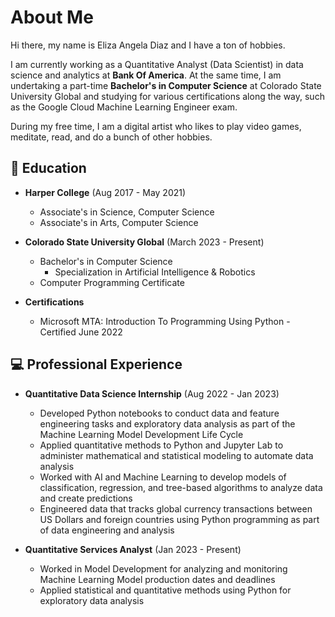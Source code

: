 # About Me

Hi there, my name is Eliza Angela Diaz and I have a ton of hobbies.

I am currently working as a Quantitative Analyst (Data Scientist) in data science and analytics at **Bank Of America**. At the same time, I am undertaking a part-time **Bachelor's in Computer Science** at Colorado State University Global and studying for various certifications along the way, such as the Google Cloud Machine Learning Engineer exam.

During my free time, I am a digital artist who likes to play video games, meditate, read, and do a bunch of other hobbies.

## 📖 Education

- **Harper College** (Aug 2017 - May 2021)
  - Associate's in Science, Computer Science
  - Associate's in Arts, Computer Science

- **Colorado State University Global** (March 2023 - Present)
  - Bachelor's in Computer Science
    - Specialization in Artificial Intelligence & Robotics
  - Computer Programming Certificate
 
- **Certifications**
  - Microsoft MTA: Introduction To Programming Using Python - Certified June 2022

## 💻 Professional Experience

- **Quantitative Data Science Internship** (Aug 2022 - Jan 2023)
    - Developed Python notebooks to conduct data and feature engineering tasks and exploratory data analysis as part of the Machine Learning Model Development Life Cycle
    - Applied quantitative methods to Python and Jupyter Lab to administer mathematical and statistical modeling to automate data analysis
    - Worked with AI and Machine Learning to develop models of classification, regression, and tree-based algorithms to analyze data and create predictions
    - Engineered data that tracks global currency transactions between US Dollars and foreign countries using Python programming as part of data engineering and analysis

- **Quantitative Services Analyst** (Jan 2023 - Present)
  - Worked in Model Development for analyzing and monitoring Machine Learning Model production dates and deadlines
  - Applied statistical and quantitative methods using Python for exploratory data analysis
